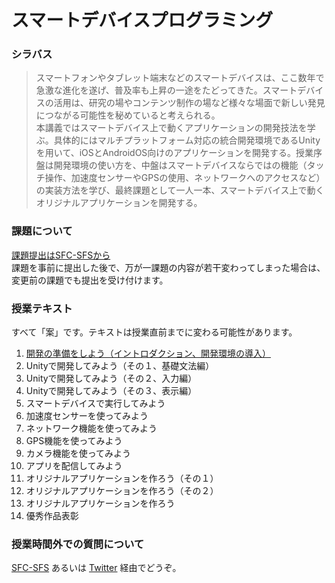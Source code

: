 # スマートデバイスプログラミング

### シラバス
> スマートフォンやタブレット端末などのスマートデバイスは、ここ数年で急激な進化を遂げ、普及率も上昇の一途をたどってきた。スマートデバイスの活用は、研究の場やコンテンツ制作の場など様々な場面で新しい発見につながる可能性を秘めていると考えられる。  
本講義ではスマートデバイス上で動くアプリケーションの開発技法を学ぶ。具体的にはマルチプラットフォーム対応の統合開発環境であるUnityを用いて、iOSとAndroidOS向けのアプリケーションを開発する。授業序盤は開発環境の使い方を、中盤はスマートデバイスならではの機能（タッチ操作、加速度センサーやGPSの使用、ネットワークへのアクセスなど）の実装方法を学び、最終課題として一人一本、スマートデバイス上で動くオリジナルアプリケーションを開発する。

### 課題について
[課題提出はSFC-SFSから](https://vu8.sfc.keio.ac.jp/sfc-sfs/)  
課題を事前に提出した後で、万が一課題の内容が若干変わってしまった場合は、変更前の課題でも提出を受け付けます。

### 授業テキスト
すべて「案」です。テキストは授業直前までに変わる可能性があります。

1. [開発の準備をしよう（イントロダクション、開発環境の導入）](https://github.com/seibe/keio_sdp/blob/master/document/k01.md)
1. Unityで開発してみよう（その１、基礎文法編）
1. Unityで開発してみよう（その２、入力編）
1. Unityで開発してみよう（その３、表示編）
1. スマートデバイスで実行してみよう
1. 加速度センサーを使ってみよう
1. ネットワーク機能を使ってみよう
1. GPS機能を使ってみよう
1. カメラ機能を使ってみよう
1. アプリを配信してみよう
1. オリジナルアプリケーションを作ろう（その１）
1. オリジナルアプリケーションを作ろう（その２）
1. オリジナルアプリケーションを作ろう
1. 優秀作品表彰

### 授業時間外での質問について
[SFC-SFS](https://vu8.sfc.keio.ac.jp/sfc-sfs/)   あるいは [Twitter](https://twitter.com/tasogare_games) 経由でどうぞ。
